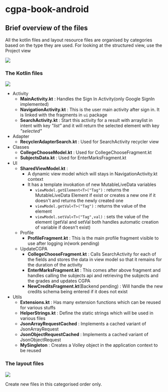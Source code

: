 # cgpa-book-android

## Brief overview of the files

All the kotlin files and layout resource files are organised by categories based on the type they are used.
For looking at the structured view, use the Project view

![](https://github.com/manorit2001/cgpa-book-android/blob/master/static/img/cgpabook_project_view.png)

### The Kotlin files
![](https://github.com/manorit2001/cgpa-book-android/blob/master/static/img/cgpabook_dir_structure_1.png)

- Activity
  - **MainActivity.kt** : Handles the Sign In Activity(only Google SignIn implemented)
  - **NavigationActivity.kt** : This is the user main activity after sign in. It is linked with the fragments in `ui` package
  - **SearchActivity.kt** : Start this activity for a result with arraylist in intent with key *"list"* and it will return the selected element with key *"selected"*
- Adapter
  - **RecyclerAdapterSearch.kt** : Used for SearchActivity recycler view
- Classes
  - **CollegeChooseModel.kt** : Used for CollegeChooseFragment.kt
  - **SubjectsData.kt** : Used for EnterMarksFragment.kt
- UI
  - **SharedViewModel.kt** : 
    - A dynamic view model which will stays in NavigationActivity.kt context
    - It has a template invokation of new MutableLiveData variables
      - `viewModel.getElement<T>("Tag")` : returns the MutableLiveData<T> Element if exist or creates a new one if it doesn't and returns the newly created one
      - `viewModel.getVal<T>("Tag")` : returns the value of the element
      - `viewModel.setVal<T>("Tag",val)` : sets the value of the element
        (getVal and setVal both handles automatic creation of variable if doesn't exist)
  - Profile
    - **ProfileFragment.kt** : This is the main profile fragment visible to use after logging in(work pending)
  - UpdateCGPA
    - **CollegeChooseFragment.kt** : Calls SearchActivity for each of the fields and stores the data in view model so that it remains for the duration of the activity
    - **EnterMarksFragment.kt** : This comes after above fragment and handles calling the subjects api and retrieving the subjects and the grades and updates CGPA
    - **NewCreditsFragment.kt**(Backend pending) : Will handle the new credits schema being entered if it does not exist
 - Utils
    - **Extensions.kt** : Has many extension functions which can be reused for various stuffs
    - **HelperStrings.kt** : Define the static strings which will be used in various files
    - **JsonArrayRequestCached** : Implements a cached variant of JsonArrayRequest
    - **JsonObjectRequestCached** : Implements a cached variant of JsonObjectRequest
    - **MySingleton** : Creates a Volley object in the application context to be reused


### The layout files
![](https://github.com/manorit2001/cgpa-book-android/blob/master/static/img/cgpabook_dir_structure_2.png)

Create new files in this categorised order only.
